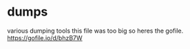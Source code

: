 # dumps
various dumping tools
this file was too big so heres the gofile.
https://gofile.io/d/bhzB7W
